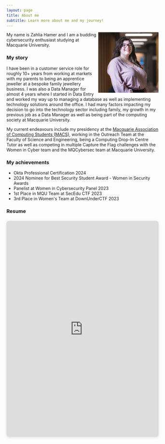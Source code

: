 ```yaml
---
layout: page
title: About me
subtitle: Learn more about me and my journey!
---
```


<img align="right" width="200" height="200" src="/assets/img/ProfilePic2.jpg" style="padding=10px">

My name is Zahlia Hamer and I am a budding cybersecurity enthusiast studying at Macquarie University.



### My story

I have been in a customer service role for roughly 10+ years from working at markets with my parents to being an apprentice jeweller at a bespoke family jewellery business. I was also a Data Manager for almost 4 years where I started in Data Entry and worked my way up to managing a database as well as implementing technology solutions around the office. I had many factors impacting my decision to go into the technology sector including family, my growth in my previous job as a Data Manager as well as being part of the computing society at Macquarie University.

My current endeavours include my presidency at the [Macquarie Association of Computing Students (MACS)](https://macs.codes/), working in the Outreach Team at the Faculty of Science and Engineering, being a Computing Drop-In Centre Tutor as well as competing in multiple Capture the Flag challenges with the Women in Cyber team and the MQCybersec team at Macquarie University.

### My achievements
- Okta Professional Certification 2024
- 2024 Nominee for Best Security Student Award - Women in Security Awards
- Panelist at Women in Cybersecurity Panel 2023
- 1st Place in MQU Team at SecEdu CTF 2023
- 3rd Place in Women's Team at DownUnderCTF 2023


### Resume
<div style="position: relative; width: 100%; height: 0; padding-top: 141.4286%;
 padding-bottom: 0; box-shadow: 0 2px 8px 0 rgba(63,69,81,0.16); margin-top: 1.6em; margin-bottom: 0.9em; overflow: hidden;
 border-radius: 8px; will-change: transform;">
  <iframe loading="lazy" style="position: absolute; width: 100%; height: 100%; top: 0; left: 0; border: none; padding: 0;margin: 0;"
    src="https:&#x2F;&#x2F;www.canva.com&#x2F;design&#x2F;DAGIFXybyb4&#x2F;mfcY71XgrC4RsUUUiQk3CA&#x2F;view?embed" allowfullscreen="allowfullscreen" allow="fullscreen">
  </iframe>
</div>
<a href="https:&#x2F;&#x2F;www.canva.com&#x2F;design&#x2F;DAGIFXybyb4&#x2F;mfcY71XgrC4RsUUUiQk3CA&#x2F;view?utm_content=DAGIFXybyb4&amp;utm_campaign=designshare&amp;utm_medium=embeds&amp;utm_source=link" target="_blank" rel="noopener"></a>

